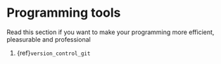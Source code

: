 # Programming tools

Read this section if you want to make your programming more efficient, pleasurable and professional

1. {ref}`version_control_git`